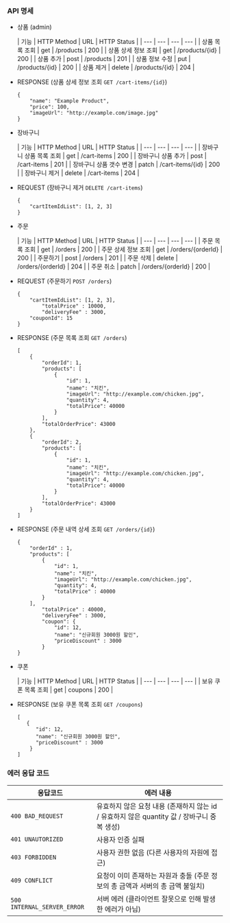 ### API 명세

- 상품 (admin)

  | 기능 | HTTP Method | URL | HTTP Status |
            | --- | --- | --- | --- |
  | 상품 목록 조회 | get | /products | 200 |
  | 상품 상세 정보 조회 | get | /products/{id} | 200 |
  | 상품 추가 | post | /products | 201 |
  | 상품 정보 수정 | put | /products/{id} | 200 |
  | 상품 제거 | delete | /products/{id} | 204 |

- RESPONSE (상품 상세 정보 조회 `GET /cart-items/{id}`)
    ```http request
    {
        "name": "Example Product",
        "price": 100,
        "imageUrl": "http://example.com/image.jpg"
    }
    ```


- 장바구니

  | 기능 | HTTP Method | URL | HTTP Status |
      | --- | --- | --- | --- |
  | 장바구니 상품 목록 조회 | get | /cart-items | 200 |
  | 장바구니 상품 추가 | post | /cart-items | 201 |
  | 장바구니 상품 갯수 변경 | patch | /cart-items/{id} | 200 |
  | 장바구니 제거 | delete | /cart-items | 204 |

- REQUEST (장바구니 제거 `DELETE /cart-items`)
    ```http request
    {
        "cartItemIdList": [1, 2, 3]
    }
    ```

- 주문

  | 기능 | HTTP Method | URL | HTTP Status |
        | --- | --- | --- | --- |
  | 주문 목록 조회 | get | /orders | 200 |
  | 주문 상세 정보 조회 | get | /orders/{orderId} | 200 |
  | 주문하기 | post | /orders | 201 |
  | 주문 삭제 | delete | /orders/{orderId} | 204 |
  | 주문 취소 | patch | /orders/{orderId} | 200 |

- REQUEST (주문하기 `POST /orders`)
    ```http request
    {
        "cartItemIdList": [1, 2, 3],
            "totalPrice" : 10000,
            "deliveryFee" : 3000,
        "couponId": 15
    }
    ```

- RESPONSE (주문 목록 조회 `GET /orders`)
    ```http request 
    [
        {
            "orderId": 1,
            "products": [
                {
                    "id": 1,
                    "name": "치킨",
                    "imageUrl": "http://example.com/chicken.jpg",
                    "quantity": 4,
                    "totalPrice": 40000
                }
            ],
            "totalOrderPrice": 43000
        },
        {
            "orderId": 2,
            "products": [
                {
                    "id": 1,
                    "name": "치킨",
                    "imageUrl": "http://example.com/chicken.jpg",
                    "quantity": 4,
                    "totalPrice": 40000
                }
            ],
            "totalOrderPrice": 43000
        }
    ]
    ```

- RESPONSE (주문 내역 상세 조회 `GET /orders/{id}`)
    ```http request
    {
        "orderId" : 1,
        "products": [
            {
                "id": 1,
                "name": "치킨",
                "imageUrl": "http://example.com/chicken.jpg",
                "quantity": 4,
                "totalPrice" : 40000
            }
        ],
            "totalPrice" : 40000,
            "deliveryFee" : 3000,
            "coupon": {
                "id": 12,
                "name": "신규회원 3000원 할인",
                "priceDiscount" : 3000
            }
    }
    ```

- 쿠폰

  | 기능 | HTTP Method | URL | HTTP Status |
      | --- | --- | --- | --- |
  | 보유 쿠폰 목록 조회 | get | coupons | 200 |

- RESPONSE (보유 쿠폰 목록 조회 `GET /coupons`)
  ```http request
  [
     {
        "id": 12,
        "name": "신규회원 3000원 할인",
        "priceDiscount" : 3000
      }
  ]
  ```

### 에러 응답 코드

| 응답코드 | 에러 내용 |
| --- | --- |
| `400 BAD_REQUEST` | 유효하지 않은 요청 내용 (존재하지 않는 id / 유효하지 않은 quantity 값 / 장바구니 중복 생성) |
| `401 UNAUTORIZED` | 사용자 인증 실패 |
| `403 FORBIDDEN` | 사용자 권한 없음 (다른 사용자의 자원에 접근) |
| `409 CONFLICT` | 요청이 이미 존재하는 자원과 충돌 (주문 정보의 총 금액과 서버의 총 금액 불일치) |
| `500 INTERNAL_SERVER_ERROR` | 서버 에러 (클라이언트 잘못으로 인해 발생한 에러가 아님) |
